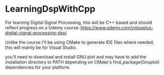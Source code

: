 # LearningDspWithCpp
For learning Digital Signal Processing, this will be C++ based and should reflect progress on a Udemy course:
https://www.udemy.com/cplusplus-digital-signal-processing-dsp/

Unlike the course I'll be using CMake to generate IDE files where needed, this will mainly be for Visual Studio.


you'll need to download and install GNU plot and may have to add the installation directory to PATH depending on
CMake's find_package(Gnuplot) dependencies for your platform.